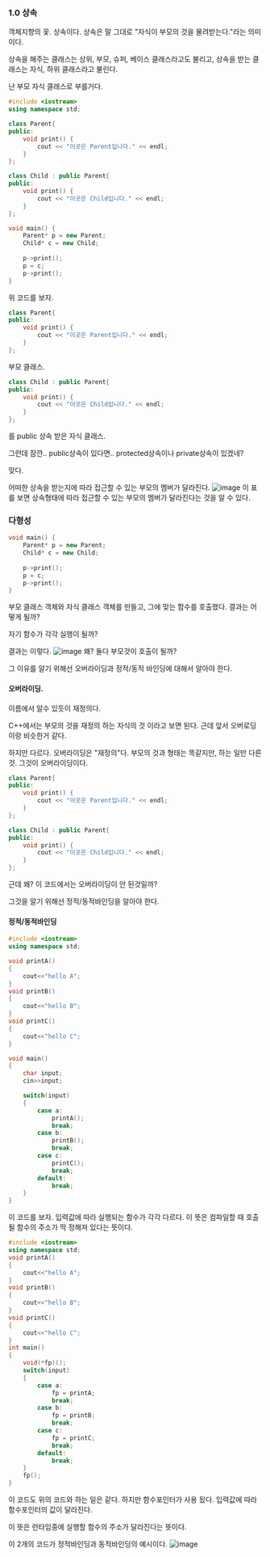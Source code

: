 ### 1.0 상속
객체지향의 꽃. 상속이다.
상속은 말 그대로 "자식이 부모의 것을 물려받는다."라는 의미이다.


상속을 해주는 클래스는 상위, 부모, 슈퍼, 베이스 클래스라고도 불리고,
상속을 받는 클래스는 자식, 하위 클래스라고 불린다.

난 부모 자식 클래스로 부를거다.


``` cpp
#include <iostream>
using namespace std;

class Parent{
public:
    void print() {
        cout << "이곳은 Parent입니다." << endl;
    }
};

class Child : public Parent{
public:
    void print() {
        cout << "이곳은 Child입니다." << endl;
    }
};

void main() {
    Parent* p = new Parent;
    Child* c = new Child;
    
    p->print();
    p = c;
    p->print();
}
```
위 코드를 보자.


```cpp
class Parent{
public:
    void print() {
        cout << "이곳은 Parent입니다." << endl;
    }
};
```
부모 클래스.
```cpp
class Child : public Parent{
public:
    void print() {
        cout << "이곳은 Child입니다." << endl;
    }
};
```
를 public 상속 받은 자식 클래스.

그런데 잠깐..
public상속이 있다면.. protected상속이나 private상속이 있겠네?

맞다.

어떠한 상속을 받는지에 따라 접근할 수 있는 부모의 멤버가 달라진다.
![image](https://user-images.githubusercontent.com/81199906/198884142-f964637b-732d-4ac5-9302-bf0d2d4a5bfb.png)
이 표를 보면 상속형태에 따라 접근할 수 있는 부모의 멤버가 달라진다는 것을 알 수 있다.

### 다형성

```cpp
void main() {
    Parent* p = new Parent;
    Child* c = new Child;
    
    p->print();
    p = c;
    p->print();
}
```
부모 클래스 객체와 자식 클래스 객체를 만들고,
그에 맞는 함수를 호출했다.
결과는 어떻게 될까?

자기 함수가 각각 실행이 될까?

결과는 이렇다.
![image](https://user-images.githubusercontent.com/81199906/198884325-dae39d5a-198d-408f-afd0-a87fb5053715.png)
왜? 둘다 부모것이 호출이 될까?

그 이유를 알기 위해선 오버라이딩과 정적/동적 바인딩에 대해서 알아야 한다.

#### 오버라이딩.
이름에서 알수 있듯이 재정의다.

C++에서는 부모의 것을 재정의 하는 자식의 것 이라고 보면 된다.
근데 앞서 오버로딩이랑 비슷한거 같다.

하지만 다르다.
오버라이딩은 "재정의"다.
부모의 것과 형태는 똑같지만, 하는 일만 다른것. 그것이 오버라이딩이다.

```cpp
class Parent{
public:
    void print() {
        cout << "이곳은 Parent입니다." << endl;
    }
};

class Child : public Parent{
public:
    void print() {
        cout << "이곳은 Child입니다." << endl;
    }
};
```
근데 왜? 이 코드에서는 오버라이딩이 안 된것일까?

그것을 알기 위해선 정적/동적바인딩을 알아야 한다.

#### 정적/동적바인딩

```cpp
#include <iostream>
using namespace std;

void printA()
{
	cout<<"hello A";
}
void printB()
{
	cout<<"hello B";
}
void printC()
{
	cout<<"hello C";
}

void main()
{
	char input;
	cin>>input;

	switch(input)
	{
		case a:
			printA();
			break;
		case b:
			printB();
			break;
		case c:
			printC();
			break;
		default:
			break;
	}
}
```
이 코드를 보자.
입력값에 따라 실행되는 함수가 각각 다르다.
이 뜻은 컴파일할 때 호출 될 함수의 주소가 딱 정해져 있다는 뜻이다.

```cpp
#include <iostream>
using namespace std;
void printA()
{
	cout<<"hello A";
}
void printB()
{
	cout<<"hello B";
}
void printC()
{
	cout<<"hello C";
}
int main()
{
	void(*fp)();
	switch(input)
	{
		case a:
			fp = printA;
			break;
		case b:
			fp = printB;
			break;
		case c:
			fp = printC;
			break;
		default:
			break;
	}
	fp();
}
```
이 코드도 위의 코드와 하는 일은 같다.
하지만 함수포인터가 사용 됬다.
입력값에 따라 함수포인터의 값이 달라진다.

이 뜻은 런타임중에 실행할 함수의 주소가 달라진다는 뜻이다.


이 2개의 코드가 정적바인딩과 동적바인딩의 예시이다.
![image](https://user-images.githubusercontent.com/81199906/198885514-4a7563f8-b008-47bc-b391-42bc90bca5aa.png)
